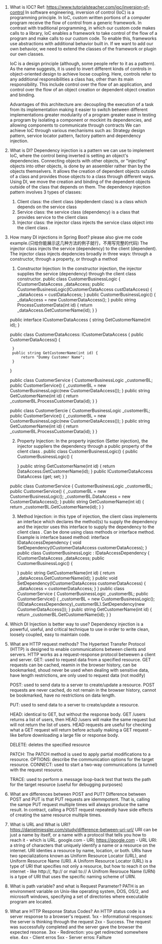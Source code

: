 1. What is IOC? 
   Ref: https://www.tutorialsteacher.com/ioc/inversion-of-control
   In software engineering, inversion of control (IoC) is a programming principle. In IoC, custom written portions of a computer program receive the flow of control from a generic framework. In contrast with traditional programming, in which our custom code makes calls to a library, IoC enables a framework to take control of the flow of a program and make calls to our custom code. To enable this, frameworks use abstractions with additional behavior built in. If we want to add our own behavior, we need to extend the classes of the framework or plugin our own classes. 
   
   IoC is a design principle (although, some people refer to it as a pattern). As the name suggests, it is used to invert different kinds of controls in object-oriented design to achieve loose coupling. Here, controls refer to any additional responsibilities a class has, other than its main responsibility. This include control over the flow of an application, and control over the flow of an object creation or dependent object creation and binding. 

   Advantages of this architecture are: 
   decoupling the execution of a task from its implementation
   making it easier to switch between different implementations 
   greater modularity of a program 
   greater ease in testing a program by isolating a component or mockint its dependencies, and allowing components to communicate through contracts 
   We can achieve IoC through various mechanisms such as: Strategy design pattern, service locator pattern, factory pattern and dependency injection. 

2. What is DI?
   Dependency injection is a pattern we can use to implement IoC, where the control being inverted is setting an object's dependencies. 
   Connecting objects with other objects, or "injecting" objects into other objects, is done by an assembler rather than by the objects themselvers. It allows the creation of dependent objects outside of a class and provides those objects to a class through different ways. Using DI, we move the creation and binding of the dependent objects outside of the class that depends on them. 
   The dependency injection pattern involves 3 types of classes:
   1. Client class: the client class (depdendent class) is a class which depends on the service class 
   2. Service class: the service class (dependency) is a class that provides service to the client class 
   3. Injector class: the injector class injects the service class object into the client class .

3. How many DI injections in Spring Boot? please also give me code example.(只给你能展示这几种方法的例子就行，不用写完整的代码)
   The injector class injects the service (dependency) to the client (dependent). The injector class injects depdencies broadly in three ways: through a constructor, through a property, or through a method 
   1. Constructor Injection: In the constructor injection, the injector supplies the service (dependency) through the client class constructor.
   public class CustomerBusinessLogic {
       ICustomerDataAccess _dataAccess;
       public CustomerBusinessLogic(ICustomerDataAccess custDataAccess) {
           _dataAccess = custDataAccess;
       }
       public CustomerBusinessLogic() {
           _dataAccess = new CustomerDataAccess();
       }
       public string ProcessCustomerData(int id) {
           return _dataAccess.GetCustomerName(id);
       }
   }

   public interface ICustomerDataAccess {
       string GetCustomerName(int id);
   }

    public class CustomerDataAccess: ICustomerDataAccess {
        public CustomerDataAccess() {

        }
        public string GetCustomerName(int id) {
            return "Dummy Customer Name";
        }
    }

    public class CustomerService {
       CustomerBusinessLogic _customerBL;
       public CustomerService() {
           _customerBL = new CustomerBusinessLogic(new CustomerDataAccess());
       }
       public string GetCustomerName(int id) {
           return _customerBL.ProcessCustomerData(id);
       }
   }

   public class CustomerSercie {
       CustomerBusinessLogic _customerBL;
       public CustomerService() {
           _customerBL = new CustomerBusinessLogic(new CustomerDataAccess());
       }
       public string GetCustomerName(int id) {
           return _customerBL.ProcessCustomerData(id);
       }
   }

   2. Property Injection: In the property injection (Setter injection), the injector suppliers the dependency through a public property of the client class .
   public class CustomerBusinessLogic() {
       public CustomerBusinessLogic() {

       }
       public string GetCustomerName(int id) {
           return DataAccess.GetCustomerName(id);
       }
       public ICustomerDataAccess DataAccess {get; set; }
   }

   public class CustomerService {
       CustomerBusinessLogic _customerBL;
       public CustomerService() {
           _customerBL = new CustomerBusinessLogic();
           _customerBL.DataAccess = new CustomerDataAccess();
       }
       public string GetCustomerName(int id) {
           return _customerBL.GetCustomerName(id);
       }
   }

   3. Method Injection: in this type of injection, the client class implements an interface which declares the method(s) tu supply the dependency and the injector uses this interface to supply the dependency to the client class .
   Can be done using class methods or interface method. Example is interface based method: 
   interface IDataAccessDependency {
       void SetDependency(ICustomerDataAccess customerDataAccess);
   }
   public class CustomerBusinessLogic : IDataAccessDependency {
       ICustomerDataAccess _dataAccess;
       public CustomerBusinessLogic() {

       }
       public string GetCustomerName(int id) {
           return _dataAccess.GetCustomerName(id);
       }
       public void SetDependency(ICustomerDataAccess customerDataAccess) {
           _dataAccess = customerDataAccess;
       }
   }
   public class CustomerService {
       CustomerBusinessLogic _customerBL;
       public CustomerService() {
           _customerBL = new CustomerBusinessLogic();
           ((IDataAccessDependency)_customerBL).SetDependency(new CustomerDataAccess());
       }
       publc string GetCustomerName(int id) {
           return _customerBL.GetCustomerName(id);
       }
   }
   
4. Which DI Injection is better way to use?
   Dependency injection is a powerful, useful, and critical technique to use in order to write clean, loosely coupled, easy to maintain code. 

5. What are HTTP request methods?
   The Hypertext Transfer Protocol (HTTP) is designed to enable communications between clients and servers. 
   HTTP works as a request-response protocol betwewen a client and server. 
   GET: used to request data from a specified resource. GET requests can be cached, reamin in the browser history, can be bookmarked, shoud never be used when dealing with sensitive data, have length restrictions, are only used to request data (not modify)

   POST: used to send data to a server to create/update a resource. POST requests are never cached, do not remain in the browser history, cannot be bookmarked, have no restrictions on data length.

   PUT: used to send data to a server to create/update a resource. 

   HEAD: identical to GET, but without the response body. GET /users returns a list of users, then  HEAD /users will make the same request but will not return the list of users. HEAD requests are useful for checking what a GET request will return before actually making a GET request - like before downloading a large file or response body. 

   DELETE: deletes the specified resource 

   PATCH: The PATCH method is used to apply partial modifications to a resource. 
   OPTIONS: describe the communication options for the target resource. 
   CONNECT: used to start a two-way communications (a tunnel) with the request resource. 

   TRACE: used to perform a message loop-back test that tests the path for the target resource (useful for debugging purposes)

6. What are differences between POST and PUT?
   Difference between POST and PUT is that PUT requests are idemmpotent. That is, calling the sampe PUT request multiple times will always produce the same result. In contract, calling a POST request repeatedly have side effects of creating the same resource multiple times. 

7. What is URL and What is URI? https://danielmiessler.com/study/difference-between-uri-url/
   URI can be just a name by itself, or a name with a protocol that tells you how to reach it - which is URL. google.com - URI; https://google.com - URL 
   URI: a string of characters that uniquely identify a name or a resource on the internet. URI identies a resource by name, location, or both. URIs have two specializations known as Uniform Resource Locator (URL), and Uniform Resource Name (URI). 
   A Uniform Resource Locator (URL) is a type of URI that specifies not only a resource, but how to reach it on the internet - like http://, ftp:// or mail to://
    A Unifrom Resrouce Name (URN) is a type of URI that uses the specific naming scheme of URN. 

8. What is path variable? and what is Request Parameter?
   PATH is an environment variable on Unix-like operating system, DOS, OS/2, and microsoft windows, specifying a set of directories where executable program are located. 
   

9. What are HTTP Response Status Codes?
    An HTTP status code is a server response to a browser's request. 
    1xx - Informational responses: the server is thinking through the request 
    2xx - Success. The request was successfully completed and the server gave the browser the expected resonse. 
    3xx - Redirection: you get redirected somewhere else. 
    4xx - Client erros 
    5xx - Server erros: Failture 